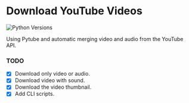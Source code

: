 # Download YouTube Videos
![Python Versions](https://img.shields.io/pypi/pyversions/django?logo=python&logoColor=white&style=for-the-badge)

Using Pytube and automatic merging video and audio from the YouTube API.

### TODO

- [X] Download only video or audio.
- [X] Download video with sound.
- [X] Download the video thumbnail.
- [X] Add CLI scripts.